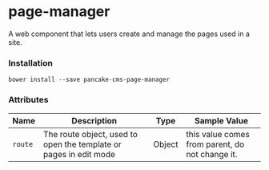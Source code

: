 # page-manager
A web component that lets users create and manage the pages used in a site.

### Installation

```shell
bower install --save pancake-cms-page-manager
```

### Attributes

| Name | Description | Type | Sample Value |
|-------|------------|--------------|------|
| `route` | The route object, used to open the template or pages in edit mode | Object | this value comes from parent, do not change it. |